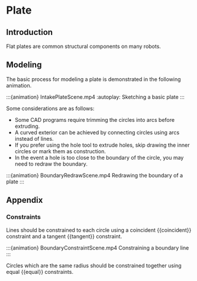 # Plate

## Introduction
Flat plates are common structural components on many robots. 

## Modeling
The basic process for modeling a plate is demonstrated in the following animation.

:::{animation} IntakePlateScene.mp4
:autoplay:
Sketching a basic plate
:::

Some considerations are as follows:
* Some CAD programs require trimming the circles into arcs before extruding.
* A curved exterior can be achieved by connecting circles using arcs instead of lines.
* If you prefer using the hole tool to extrude holes, skip drawing the inner circles or mark them as construction.
* In the event a hole is too close to the boundary of the circle, you may need to redraw the boundary.

:::{animation} BoundaryRedrawScene.mp4
Redrawing the boundary of a plate
:::

## Appendix
### Constraints
Lines should be constrained to each circle using a coincident {{coincident}} constraint and a tangent {{tangent}} constraint.

:::{animation} BoundaryConstraintScene.mp4
Constraining a boundary line
:::

Circles which are the same radius should be constrained together using equal {{equal}} constraints.

<!-- ### Additional Examples -->